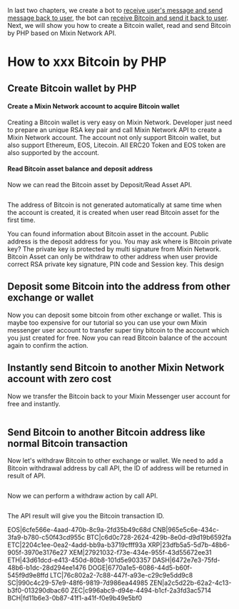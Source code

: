 In last two chapters, we create a bot to [receive user's message and send message back to user](https://github.com/wenewzhang/mixin_labs-php-bot/blob/master/README.md), the bot can [receive Bitcoin and send it back to user](https://github.com/wenewzhang/mixin_labs-php-bot/blob/master/README2.md). Next, we will show you how to create a Bitcoin wallet, read and send Bitcoin by PHP based on Mixin Network API.

# How to xxx Bitcoin by PHP
## Create Bitcoin wallet by PHP
#### Create a Mixin Network account to acquire Bitcoin wallet
Creating a Bitcoin wallet is very easy on Mixin Network. Developer just need to prepare an unique RSA key pair and call Mixin Network API to create a Mixin Network account. The account not only support Bitcoin wallet, but also support Ethereum, EOS, Litecoin. All ERC20 Token and EOS token are also supported by the account.

#### Read Bitcoin asset balance and deposit address
Now we can read the Bitcoin asset by Deposit/Read Asset API. 
```
```
The address of Bitcoin is not generated automatically at same time when the account is created, it is created when user read Bitcoin asset for the first time.

You can found information about Bitcoin asset in the account. Public address is the deposit address for you. You may ask where is Bitcoin private key? The private key is protected by multi signature from Mixin Network. Bitcoin Asset can only be withdraw to other address when user provide correct RSA private key signature, PIN code and Session key. This design

## Deposit some Bitcoin into the address from other exchange or wallet
Now you can deposit some bitcoin from other exchange or wallet. This is maybe too expensive for our tutorial so you can use your own Mixin messenger user account to transfer super tiny bitcoin to the account which you just created for free.
Now you can read Bitcoin balance of the account again to confirm the action.

## Instantly send Bitcoin to another Mixin Network account with zero cost
Now we transfer the Bitcoin back to your Mixin Messenger user account for free and instantly.
```
```
## Send Bitcoin to another Bitcoin address like normal Bitcoin transaction
Now let's withdraw Bitcoin to other exchange or wallet. We need to add a Bitcoin withdrawal address by call API, the ID of address will be returned in result of API.
```
```
Now we can perform a withdraw action by call API.
```
```
The API result will give you the Bitcoin transaction ID.



EOS|6cfe566e-4aad-470b-8c9a-2fd35b49c68d
CNB|965e5c6e-434c-3fa9-b780-c50f43cd955c
BTC|c6d0c728-2624-429b-8e0d-d9d19b6592fa
ETC|2204c1ee-0ea2-4add-bb9a-b3719cfff93a
XRP|23dfb5a5-5d7b-48b6-905f-3970e3176e27
XEM|27921032-f73e-434e-955f-43d55672ee31
ETH|43d61dcd-e413-450d-80b8-101d5e903357
DASH|6472e7e3-75fd-48b6-b1dc-28d294ee1476
DOGE|6770a1e5-6086-44d5-b60f-545f9d9e8ffd
LTC|76c802a2-7c88-447f-a93e-c29c9e5dd9c8
SC|990c4c29-57e9-48f6-9819-7d986ea44985
ZEN|a2c5d22b-62a2-4c13-b3f0-013290dbac60
ZEC|c996abc9-d94e-4494-b1cf-2a3fd3ac5714
BCH|fd11b6e3-0b87-41f1-a41f-f0e9b49e5bf0
